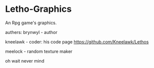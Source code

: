 # Letho-Graphics
An Rpg game's graphics.

authers:
brynwyl - author

kneelawk - coder: his code page https://github.com/Kneelawk/Lethos

meelock - random texture maker


oh wait never mind